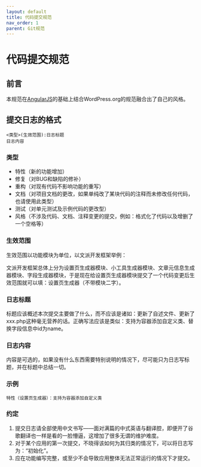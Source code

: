 ```yaml
---
layout: default
title: 代码提交规范
nav_order: 1
parent: Git规范
---
```


# 代码提交规范

## 前言

本规范在[AngularJS](https://docs.google.com/document/d/1QrDFcIiPjSLDn3EL15IJygNPiHORgU1_OOAqWjiDU5Y/edit#heading=h.greljkmo14y0)的基础上结合WordPress.org的规范融合出了自己的风格。

## 提交日志的格式

```
<类型>(生效范围):日志标题
日志内容
```

### 类型

 * 特性（新的功能增加）
 * 修复（对BUG和缺陷的修补）
 * 重构（对现有代码不影响功能的重写）
 * 文档（对项目文档的更改，如果单纯改了某块代码的注释而未修改任何代码，也请使用此类型）
 * 测试（对单元测试及示例代码的更改型）
 * 风格（不涉及代码、文档、注释变更的提交，例如：格式化了代码以及增删了一个空格等）

### 生效范围

生效范围以功能模块为单位，以文派开发框架举例：

文派开发框架总体上分为设置页生成器模块、小工具生成器模块、文章元信息生成器模块、字段生成器模块，于是现在给设置页生成器模块提交了一个代码变更后生效范围就可以填：设置页生成器（不带模块二字）。

### 日志标题

标题应该概述本次提交主要做了什么，而不应该是诸如：更新了自述文件、更新了xxx.php这种毫无营养的话。正确写法应该是类似：支持为容器添加自定义类、替换字段信息中id为name。

### 日志内容

内容是可选的，如果没有什么东西需要特别说明的情况下，尽可能只为日志写标题，并在标题中总结一切。

### 示例

```
特性（设置页生成器）：支持为容器添加自定义类
```

### 约定

 1. 提交日志请全部使用中文书写——面对满篇的中式英语与翻译腔，即便开了谷歌翻译也一样是看的一脸懵逼，这增加了很多无谓的维护难度。
 2. 对于某个应用的第一次提交，不晓得该如何为其归类的情况下，可以将日志写为：“初始化”。
 3. 应在功能编写完整，或至少不会导致应用整体无法正常运行的情况下才提交。
